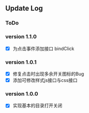 ## Update Log

### ToDo

### version 1.1.0
- [x] 为点击事件添加接口 bindClick

### version 1.0.1
- [x] 修复点击时出现多余开关图标的Bug
- [x] 添加可修改样式js接口与css接口

### version 1.0.0
- [x] 实现基本的目录打开关闭